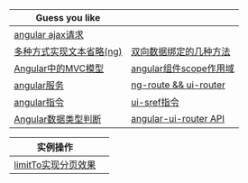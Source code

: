 | Guess you like | |
| --------- | --------- |
|[angular ajax请求](https://github.com/Narutocc/angular/issues/1)||
|[多种方式实现文本省略(ng)](https://github.com/Narutocc/angular/issues/3)|[双向数据绑定的几种方法](https://github.com/Narutocc/angular/issues/4)|
|[Angular中的MVC模型](https://github.com/Narutocc/angular/issues/5)|[angular组件scope作用域](https://github.com/Narutocc/angular/issues/6)|
|[angular服务](https://github.com/Narutocc/angular/issues/7)|[ng-route && ui-router](https://github.com/Narutocc/angular/issues/8)|
|[angular指令](https://github.com/Narutocc/angular/issues/9)|[ui-sref指令](https://github.com/Narutocc/angular/issues/10)|
|[Angular数据类型判断](https://github.com/Narutocc/angular/issues/11)|[angular-ui-router API](https://github.com/Narutocc/angular/issues/12)|


| 实例操作 | |
| --------- | --------- |
|[limitTo实现分页效果](https://github.com/Narutocc/angular/issues/13)||
